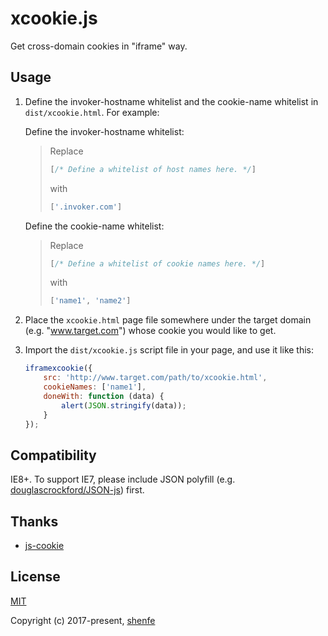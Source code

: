 # xcookie.js

Get cross-domain cookies in "iframe" way.

## Usage

1. Define the invoker-hostname whitelist and the cookie-name whitelist in `dist/xcookie.html`. For example:

    Define the invoker-hostname whitelist:

    > Replace
    > ```js
    > [/* Define a whitelist of host names here. */]
    > ```
    > with
    > ```js
    > ['.invoker.com']
    > ```

    Define the cookie-name whitelist:

    > Replace
    > ```js
    > [/* Define a whitelist of cookie names here. */]
    > ```
    > with
    > ```js
    > ['name1', 'name2']
    > ```

2. Place the `xcookie.html` page file somewhere under the target domain (e.g. "www.target.com") whose cookie you would like to get.

3. Import the `dist/xcookie.js` script file in your page, and use it like this:

    ```js
    iframexcookie({
        src: 'http://www.target.com/path/to/xcookie.html',
        cookieNames: ['name1'],
        doneWith: function (data) {
            alert(JSON.stringify(data));
        }
    });
    ```

## Compatibility

IE8+. To support IE7, please include JSON polyfill (e.g. [douglascrockford/JSON-js](https://github.com/douglascrockford/JSON-js)) first.

## Thanks

* [js-cookie](https://github.com/js-cookie/js-cookie)

## License

[MIT](http://opensource.org/licenses/MIT)

Copyright (c) 2017-present, [shenfe](https://github.com/shenfe)
